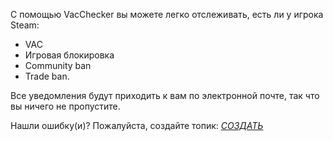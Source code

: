 С помощью VacChecker вы можете легко отслеживать, есть ли у игрока Steam:

* VAC
* Игровая блокировка
* Community ban
* Trade ban.

Все уведомления будут приходить к вам по электронной почте, так что вы ничего не пропустите.

Нашли ошибку(и)? Пожалуйста, создайте топик: [_СОЗДАТЬ_](https://github.com/SteamBuff/VacChecker/issues) 
